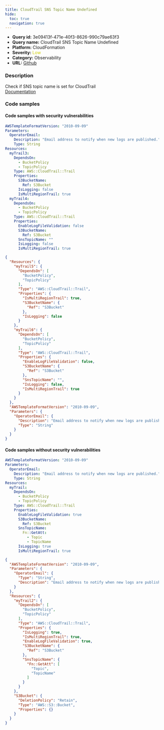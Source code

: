 ```yaml
---
title: CloudTrail SNS Topic Name Undefined
hide:
  toc: true
  navigation: true
---
```


<style>
  .highlight .hll {
    background-color: #ff171742;
  }
  .md-content {
    max-width: 1100px;
    margin: 0 auto;
  }
</style>

-   **Query id:** 3e09413f-471e-40f3-8626-990c79ae63f3
-   **Query name:** CloudTrail SNS Topic Name Undefined
-   **Platform:** CloudFormation
-   **Severity:** <span style="color:#CC0">Low</span>
-   **Category:** Observability
-   **URL:** [Github](https://github.com/Checkmarx/kics/tree/master/assets/queries/cloudFormation/aws/cloudtrail_sns_topic_name_undefined)

### Description
Check if SNS topic name is set for CloudTrail<br>
[Documentation](https://docs.aws.amazon.com/AWSCloudFormation/latest/UserGuide/aws-resource-cloudtrail-trail.html#cfn-cloudtrail-trail-snstopicname)

### Code samples
#### Code samples with security vulnerabilities
```yaml title="Positive test num. 1 - yaml file" hl_lines="12 22"
AWSTemplateFormatVersion: "2010-09-09"
Parameters:
  OperatorEmail:
    Description: "Email address to notify when new logs are published."
    Type: String
Resources:
  myTrail3:
    DependsOn:
      - BucketPolicy
      - TopicPolicy
    Type: AWS::CloudTrail::Trail
    Properties:
      S3BucketName:
        Ref: S3Bucket
      IsLogging: false
      IsMultiRegionTrail: true
  myTrail4:
    DependsOn:
      - BucketPolicy
      - TopicPolicy
    Type: AWS::CloudTrail::Trail
    Properties:
      EnableLogFileValidation: false
      S3BucketName:
        Ref: S3Bucket
      SnsTopicName: ""
      IsLogging: false
      IsMultiRegionTrail: true

```
```json title="Positive test num. 2 - json file" hl_lines="9 23"
{
  "Resources": {
    "myTrail5": {
      "DependsOn": [
        "BucketPolicy",
        "TopicPolicy"
      ],
      "Type": "AWS::CloudTrail::Trail",
      "Properties": {
        "IsMultiRegionTrail": true,
        "S3BucketName": {
          "Ref": "S3Bucket"
        },
        "IsLogging": false
      }
    },
    "myTrail6": {
      "DependsOn": [
        "BucketPolicy",
        "TopicPolicy"
      ],
      "Type": "AWS::CloudTrail::Trail",
      "Properties": {
        "EnableLogFileValidation": false,
        "S3BucketName": {
          "Ref": "S3Bucket"
        },
        "SnsTopicName": "",
        "IsLogging": false,
        "IsMultiRegionTrail": true
      }
    }
  },
  "AWSTemplateFormatVersion": "2010-09-09",
  "Parameters": {
    "OperatorEmail": {
      "Description": "Email address to notify when new logs are published.",
      "Type": "String"
    }
  }
}

```


#### Code samples without security vulnerabilities
```yaml title="Negative test num. 1 - yaml file"
AWSTemplateFormatVersion: "2010-09-09"
Parameters:
  OperatorEmail:
    Description: "Email address to notify when new logs are published."
    Type: String
Resources:
  myTrail:
    DependsOn:
      - BucketPolicy
      - TopicPolicy
    Type: AWS::CloudTrail::Trail
    Properties:
      EnableLogFileValidation: true
      S3BucketName:
        Ref: S3Bucket
      SnsTopicName:
        Fn::GetAtt:
          - Topic
          - TopicName
      IsLogging: true
      IsMultiRegionTrail: true

```
```json title="Negative test num. 2 - json file"
{
  "AWSTemplateFormatVersion": "2010-09-09",
  "Parameters": {
    "OperatorEmail": {
      "Type": "String",
      "Description": "Email address to notify when new logs are published."
    }
  },
  "Resources": {
    "myTrail2": {
      "DependsOn": [
        "BucketPolicy",
        "TopicPolicy"
      ],
      "Type": "AWS::CloudTrail::Trail",
      "Properties": {
        "IsLogging": true,
        "IsMultiRegionTrail": true,
        "EnableLogFileValidation": true,
        "S3BucketName": {
          "Ref": "S3Bucket"
        },
        "SnsTopicName": {
          "Fn::GetAtt": [
            "Topic",
            "TopicName"
          ]
        }
      }
    },
    "S3Bucket": {
      "DeletionPolicy": "Retain",
      "Type": "AWS::S3::Bucket",
      "Properties": {}
    }
  }
}

```
